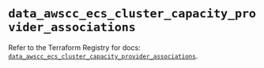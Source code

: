 # `data_awscc_ecs_cluster_capacity_provider_associations`

Refer to the Terraform Registry for docs: [`data_awscc_ecs_cluster_capacity_provider_associations`](https://registry.terraform.io/providers/hashicorp/awscc/0.70.0/docs/data-sources/ecs_cluster_capacity_provider_associations).
